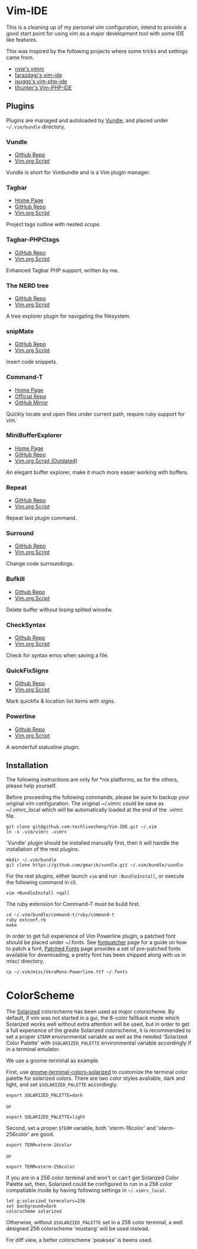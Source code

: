 Vim-IDE
=======

This is a cleaning up of my personal vim configuration, intend to provide
a good start point for using vim as a major development tool with some IDE
like features.

This was inspired by the following projects where some tricks and settings
came from.

* [nvie's vimrc](https://github.com/nvie/vimrc)
* [farazdagi's vim-ide](https://github.com/farazdagi/vim-ide)
* [jsuggs's vim-php-ide](https://github.com/jsuggs/vim-php-ide)
* [tlhunter's Vim-PHP-IDE](https://github.com/tlhunter/Vim-PHP-IDE)

Plugins
-------

Plugins are managed and autoloaded by [Vundle][], and placed under
`~/.vim/bundle` directory.

[Vundle]:http://www.vim.org/scripts/script.php?script_id=3458

### Vundle

* [Github Repo](https://github.com/gmarik/vundle)
* [Vim.org Script](http://www.vim.org/scripts/script.php?script_id=3458)

Vundle is short for Vimbundle and is a Vim plugin manager.

### Tagbar

* [Home Page](http://majutsushi.github.com/tagbar/)
* [GitHub Repo](https://github.com/majutsushi/tagbar)
* [Vim.org Script](http://www.vim.org/scripts/script.php?script_id=3465)

Project tags outline with nested scope.

### Tagbar-PHPCtags

* [GitHub Repo](https://github.com/techlivezheng/tagbar-phpctags)
* [Vim.org Script](http://www.vim.org/scripts/script.php?script_id=4125)

Enhanced Tagbar PHP support, written by me.

### The NERD tree

* [GitHub Repo](https://github.com/scrooloose/nerdtree)
* [Vim.org Script](http://www.vim.org/scripts/script.php?script_id=1658)

A tree explorer plugin for navigating the filesystem.

### snipMate

* [GitHub Repo](https://github.com/msanders/snipmate.vim)
* [Vim.org Script](http://www.vim.org/scripts/script.php?script_id=2540)

Insert code snippets.

### Command-T

* [Home Page](https://wincent.com/products/command-t)
* [Official Repo](http://git.wincent.com/command-t.git/)
* [GitHub Mirror](https://github.com/wincent/Command-T)

Quickly locate and open files under current path, require ruby support for vim.

### MiniBufferExplorer

* [Home Page](http://fholgado.com/minibufexpl)
* [GitHub Repo](https://github.com/fholgado/minibufexpl.vim)
* [Vim.org Script (Outdated)](http://www.vim.org/scripts/script.php?script_id=159)

An elegant buffer explorer, make it much more easier working with buffers.

### Repeat

* [GitHub Repo](https://github.com/tpope/vim-repeat)
* [Vim.org Script](http://www.vim.org/scripts/script.php?script_id=2136)

Repeat last plugin command.

### Surround

* [GitHub Repo](https://github.com/tpope/vim-surround)
* [Vim.org Script](http://www.vim.org/scripts/script.php?script_id=1697)

Change code surroundings.

### Bufkill

* [Github Repo](https://github.com/vim-scripts/bufkill.vim)
* [Vim.org.Script](http://www.vim.org/scripts/script.php?script_id=1147)

Delete buffer without losing splited winodw.

### CheckSyntax

* [Github Repo](https://github.com/tomtom/checksyntax_vim)
* [Vim.org Script](http://www.vim.org/scripts/script.php?script_id=1431)

Check for syntax erros when saving a file.

### QuickFixSigns

* [Github Repo](https://github.com/tomtom/quickfixsigns_vim)
* [Vim.org Script](http://www.vim.org/scripts/script.php?script_id=2584)

Mark quickfix & location list items with signs.

### Powerline

* [Github Repo](https://github.com/Lokaltog/vim-powerline)
* [Vim.org Script](http://www.vim.org/scripts/script.php?script_id=3881)

A wonderfull statusline plugin.

Installation
------------

The following instructions are only for \*nix platforms, as for the others,
please help yourself.

Before proceeding the following commands, please be sure to backup your
original vim configuration. The original ~/.vimrc could be save as
~/.vimrc\_local which will be automatically loaded at the end of the
.vimrc file.

    git clone git@github.com:techlivezheng/Vim-IDE.git ~/.vim
    ln -s .vim/vimrc .vimrc

'Vundle' plugin should be installed manually first, then it will handle the
installation of the rest plugins.

    mkdir ~/.vim/bundle
    git clone https://github.com/gmarik/vundle.git ~/.vim/bundle/vundle

For the rest plugins, either launch `vim` and run `:BundleInstall`, or execute
the following command in cli.

    vim +BundleInstall +qall

The ruby extension for Command-T must be build first.

    cd ~/.vim/bundle/command-t/ruby/command-t
    ruby extconf.rb
    make

In order to get full experience of Vim Powerline plugin, a patched font should
be placed under ~/.fonts. See [fontpatcher][] page for a guide on how to patch
a font, [Patched Fonts][] page provides a set of pre-patched fonts available
for downloading, a pretty font has been shipped along with us in misc/ directory.

[fontpatcher]: https://github.com/Lokaltog/vim-powerline/tree/develop/fontpatcher
[Patched Fonts]: https://github.com/Lokaltog/vim-powerline/wiki/Patched-fonts

    cp ~/.vim/misc/VeraMono-Powerline.ttf ~/.fonts

ColorScheme
===========

The [Solarized][] colorscheme has been used as major colorscheme. By default,
if vim was not started in a gui, the 8-color fallback mode which Solarized
works well without extra attention will be used, but in order to get a full
experience of the greate Solarized colorscheme, it is recommended to set a
proper `$TERM` environmental variable as well as the needed 'Solarized Color
Palette' with `$SOLARIZED_PALETTE` environmental variable accordingly if in a
terminal emulator.

We use a gnome-terminal as example.

First, use [gnome-terminal-colors-solarized][] to customize the terminal color
palette for solarized colors. There are two color styles avaliable, dark and
light, and set `$SOLARIZED_PALETTE` accordingly.

    export SOLARIZED_PALETTE=dark

or

    export SOLARIZED_PALETTE=light

Second, set a proper `$TERM` variable, both 'xterm-16color' and
'xterm-256color' are good.

    export TERM=xterm-16color

or

    export TERM=xterm-256color

If you are in a 256 color terminal and won't or can't get Solarized Color
Palette set, then, Solarized could be configured to run in a 256 color
compatiable mode by having following settings in `~/.vimrc_local`.

    let g:solarized_termcolors=256
    set background=dark
    colorscheme solarized

Otherwise, without `$SOLARZIED_PALETTE` set in a 256 color terminal, a well
designed 256 colorscheme 'mustang' will be used instead.

For diff view, a better colorscheme 'peaksea' is beens used.

[Solarized]: http://ethanschoonover.com/solarized
[gnome-terminal-colors-solarized]: https://github.com/sigurdga/gnome-terminal-colors-solarized
